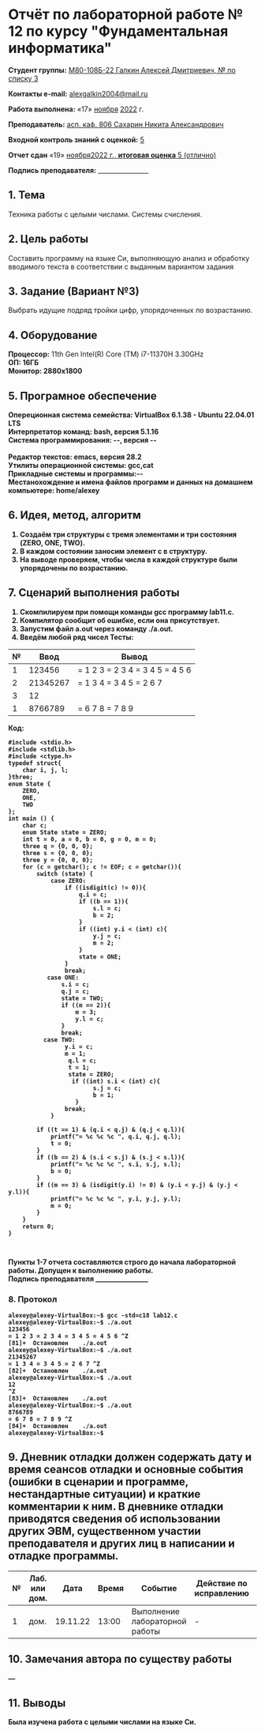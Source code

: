 # **Отчёт по лабораторной работе № 12** по курсу "Фундаментальная информатика"

<b>Студент группы:</b> <ins>М80-108Б-22 Галкин Алексей Дмитриевич, № по списку 3</ins> 

<b>Контакты e-mail:</b> <ins>alexgalkin2004@mail.ru</ins>

<b>Работа выполнена:</b> «17» <ins>ноября</ins> <ins>2022</ins> г.

<b>Преподаватель:</b> <ins>асп. каф. 806 Сахарин Никита Александрович</ins>

<b>Входной контроль знаний с оценкой:</b> <ins>5</ins>

<b>Отчет сдан</b> «19» <ins>ноября<ins>2022</ins> г., <b>итоговая оценка</b> <ins>5 (отлично)</ins>

<b>Подпись преподавателя:</b> ________________  

## 1. Тема
Техника работы с целыми числами. Системы счисления.

## 2. Цель работы
Составить программу на языке Си, выполняющую анализ и обработку вводимого текста в соответствии с выданным вариантом задания
## 3. Задание (Вариант №3)
Выбрать идущие подряд тройки цифр, упорядоченных по возрастанию.
## 4. Оборудование
<b>Процессор:</b> 11th Gen Intel(R) Core (TM) i7-11370H 3.30GHz<br/>
<b>ОП: 16ГБ <br/>
<b>Монитор: 2880x1800 <br/>
## 5. Програмное обеспечение
<b>Опереционная система семейства: VirtualBox 6.1.38 - Ubuntu 22.04.01 LTS<br/>
<b>Интерпретатор команд:</b> bash, версия 5.1.16<br/>
<b>Система программирования:</b> --, версия --<br/>  
<b>Редактор текстов:</b> emacs, версия **28.2**<br/>
<b>Утилиты операционной системы:</b> gcc,cat<br/>
<b>Прикладные системы и программы:</b>--<br/>
<b>Местанохождение и имена файлов программ и данных на домашнем компьютере:</b> home/alexey<br/>
## 6. Идея, метод, алгоритм
1. Создаём три структуры с тремя элементами и три состояния (ZERO, ONE, TWO).
2. В каждом состоянии заносим элемент c в структуру.
3. На выводе проверяем, чтобы числа в каждой структуре были упорядочены по возрастанию.
## 7. Сценарий выполнения работы
1. Скомпилируем при помощи команды gcc программу lab11.c.
2. Компилятор сообщит об ошибке, если она присутствует.
3. Запустим файл a.out через команду ./a.out.
4. Введём любой ряд чисел
Тесты: 
  
| № | Ввод | Вывод |
| ------ | ------ | ------ |
| 1 | 123456 |= 1 2 3 = 2 3 4 = 3 4 5 = 4 5 6 |
| 2 | 21345267 |= 1 3 4 = 3 4 5 = 2 6 7 |
| 3 | 12 |  |
| 1 | 8766789 |= 6 7 8 = 7 8 9 |

Код:
```
#include <stdio.h>
#include <stdlib.h>
#include <ctype.h>
typedef struct{
    char i, j, l;
}three;
enum State {
    ZERO,
    ONE,
    TWO
};
int main () {
    char c;
    enum State state = ZERO;
    int t = 0, a = 0, b = 0, g = 0, m = 0;
    three q = {0, 0, 0};
    three s = {0, 0, 0};
    three y = {0, 0, 0};
    for (c = getchar(); c != EOF; c = getchar()){
        switch (state) {
            case ZERO:
                if ((isdigit(c) != 0)){
                    q.i = c;
                    if ((b == 1)){
                        s.l = c;
                        b = 2;
                    }
                    if ((int) y.i < (int) c){
                        y.j = c;
                        m = 2;
                    }
                    state = ONE;
                }
                break;
           case ONE:
               s.i = c;
               q.j = c;
               state = TWO;
               if ((m == 2)){
                   m = 3;
                   y.l = c;
               }
               break;
          case TWO:
                y.i = c;
                m = 1;
                 q.l = c;
                 t = 1;
                 state = ZERO;
                  if ((int) s.i < (int) c){
                        s.j = c;
                        b = 1;
                   } 
                break;
            }

        if ((t == 1) & (q.i < q.j) & (q.j < q.l)){
            printf("= %c %c %c ", q.i, q.j, q.l);
            t = 0;
        }
        if ((b == 2) & (s.i < s.j) & (s.j < s.l)){
            printf("= %c %c %c ", s.i, s.j, s.l);
            b = 0;
        }
        if ((m == 3) & (isdigit(y.i) != 0) & (y.i < y.j) & (y.j < y.l)){
            printf("= %c %c %c ", y.i, y.j, y.l);
            m = 0;
        }
    }
    return 0;
}

                                                   
```
Пункты 1-7 отчета составляются строго до начала лабораторной работы.
Допущен к выполнению работы.  
<b>Подпись преподавателя</b> ________________
### 8. **Протокол**
```
alexey@alexey-VirtualBox:~$ gcc -std=c18 lab12.c
alexey@alexey-VirtualBox:~$ ./a.out
123456
= 1 2 3 = 2 3 4 = 3 4 5 = 4 5 6 ^Z
[81]+  Остановлен    ./a.out
alexey@alexey-VirtualBox:~$ ./a.out
21345267
= 1 3 4 = 3 4 5 = 2 6 7 ^Z
[82]+  Остановлен    ./a.out
alexey@alexey-VirtualBox:~$ ./a.out
12
^Z
[83]+  Остановлен    ./a.out
alexey@alexey-VirtualBox:~$ ./a.out
8766789
= 6 7 8 = 7 8 9 ^Z
[84]+  Остановлен    ./a.out
alexey@alexey-VirtualBox:~$
```
## 9. Дневник отладки должен содержать дату и время сеансов отладки и основные события (ошибки в сценарии и программе, нестандартные ситуации) и краткие комментарии к ним. В дневнике отладки приводятся сведения об использовании других ЭВМ, существенном участии преподавателя и других лиц в написании и отладке программы.

| № |  Лаб. или дом. | Дата | Время | Событие | Действие по исправлению | Примечание |
| ------ | ------ | ------ | ------ | ------ | ------ | ------ |
| 1 | дом. | 19.11.22 | 13:00 | Выполнение лабораторной работы | - | - |    
## 10. Замечания автора по существу работы
—
## 11. Выводы
Была изучена работа с целыми числами на языке Си.
  
